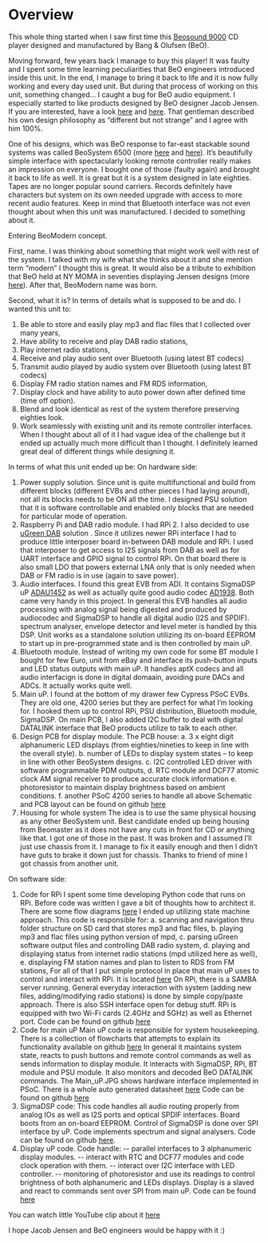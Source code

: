 # Overview

This whole thing started when I saw first time this [Beosound 9000](https://www.beoworld.org/prod_details.asp?pid=954) CD player designed and manufactured by Bang & Olufsen (BeO).  

Moving forward, few years back I manage to buy this player! It was faulty and I spent some time learning peculiarities that BeO engineers introduced inside this unit. In the end, I manage to bring it back to life and it is now fully working and every day used unit. But during that process of working on this unit, something changed… I caught a bug for BeO audio equipment. I especially started to like products designed by BeO designer Jacob Jensen. If you are interested, have a look [here](https://jacobjensendesign.com/bo) and [here](https://www.bang-olufsen.com/en/story/jacob-jensen-design-icon). That gentleman described his own design philosophy as “different but not strange” and I agree with him 100%. 

One of his designs, which was BeO response to far-east stackable sound systems was called BeoSystem 6500 (more [here](https://beocentral.com/beosystem6500) and [here](https://www.beoworld.org/prod_details.asp?pid=687)). It’s beautifully simple interface with spectacularly looking remote controller really makes an impression on everyone. I bought one of those (faulty again) and brought it back to life as well. It is great but it is a system designed in late eighties. Tapes are no longer popular sound carriers. Records definitely have characters but system on its own needed upgrade with access to more recent audio features. Keep in mind that Bluetooth interface was not even thought about when this unit was manufactured. I decided to something about it. 

Entering BeoModern concept. 

First, name. 
I was thinking about something that might work well with rest of the system. I talked with my wife what she thinks about it and she mention term “modern” I thought this is great. It would also be a tribute to exhibition that BeO held at NY MOMA in seventies displaying Jensen designs (more [here](https://www.moma.org/calendar/exhibitions/1786)). After that, BeoModern name was born.

Second, what it is?
In terms of details what is supposed to be and do. I wanted this unit to:
1.	Be able to store and easily play mp3 and flac files that I collected over many years,
2.	Have ability to receive and play DAB radio stations,
3.	Play internet radio stations,
4.	Receive and play audio sent over Bluetooth (using latest BT codecs)
5.	Transmit audio played by audio system over Bluetooth (using latest BT codecs)
6.	Display FM radio station names and FM RDS information,
7.	Display clock and have ability to auto power down after defined time (time off option). 
8.	Blend and look identical as rest of the system therefore preserving eighties look.
9.	Work seamlessly with existing unit and its remote controller interfaces.
When I thought about all of it I had vague idea of the challenge but it ended up actually much more difficult than I thought. I definitely learned great deal of different things while designing it. 

In terms of what this unit ended up be:
On hardware side:
1.	Power supply solution. 
Since unit is quite multifunctional and build from different blocks (different EVBs and other pieces I had laying around), not all its blocks needs to be ON all the time. I designed PSU solution that it is software controllable and enabled only blocks that are needed for particular mode of operation. 
2.	Raspberry Pi and DAB radio module. 
I had RPi 2. I also decided to use [uGreen DAB](https://ugreen.eu/product/ugreen-dab-board/) solution . Since it utilizes newer RPi interface I had to produce little interposer board in-between DAB module and RPi. I used that interposer to get access to I2S signals from DAB as well as for UART interface and GPIO signal to control RPi. On that board there is also small LDO that powers external LNA only that is only needed when DAB or FM radio is in use (again to save power).
3.	Audio interfaces.
I found this great EVB from ADI. It contains SigmaDSP uP [ADAU1452](https://www.analog.com/en/products/adau1452.html) as well as actually quite good audio codec [AD1938](https://www.analog.com/en/products/ad1938.html). Both came very handy in this project. In general this EVB handles all audio processing with analog signal being digested and produced by audiocodec and SigmaDSP to handle all digital audio (I2S and SPDIF). spectrum analyser, envelope detector and level meter is handled by this DSP. Unit works as a standalone solution utilizing its on-board EEPROM to start up in pre-programmed state and is then controlled by main uP. 
4.	Bluetooth module.
Instead of writing my own code for some BT module I bought for few Euro, unit from eBay and interface its push-button inputs and LED status outputs with main uP. It handles aptX codecs and all audio interfacign is done in digital domaain, avoiding pure DACs and ADCs. It actually works quite well. 
5.	Main uP.
I found at the bottom of my drawer few Cypress PSoC EVBs. They are old one, 4200 series but they are perfect for what I’m looking for. I hooked them up to control RPi, PSU distribution, Bluetooth module, SigmaDSP. On main PCB, I also added I2C buffer to deal with digital DATALINK interface that BeO products utilize to talk to each other.
6.	Design PCB for display module. The PCB house:
a.	3 x eight digit alphanumeric LED displays (from eighties/nineties to keep in line with the overall style). 
b.	number of LEDs to display system states – to keep in line with other BeoSystem designs.
c.	I2C controlled LED driver with software programmable PDM outputs,
d.	RTC module and DCF77 atomic clock AM signal receiver to produce accurate clock information
e.	photoresistor to maintain display brightness based on ambient conditions. 
f.	another PSoC 4200 series to handle all above
Schematic and PCB layout can be found on github [here](https://github.com/beomodern/hardware) 
7.	Housing for whole system
The idea is to use the same physical housing as any other BeoSystem unit. Best candidate ended up being housing from Beomaster as it does not have any cuts in front for CD or anything like that. I got one of those in the past. It was broken and I assumed I’ll just use chassis from it. I manage to fix it easily enough and then I didn’t have guts to brake it down just for chassis. Thanks to friend of mine I got chassis from another unit. 

On software side:
1.	Code for RPi 
I spent some time developing Python code that runs on RPi. Before code was written I gave a bit of thoughts how to architect it. There are some flow diagrams [here](https://github.com/beomodern/RPi_Python_code/blob/master/RPi_flowcharts.pdf)  I ended up utilizing state machine approach. This code is responsible for:
a.	scanning and navigation thru folder structure on SD card that stores mp3 and flac files,
b.	playing mp3 and flac files using python version of mpd,
c.	parsing uGreen software output files and controlling DAB radio system,
d.	playing and displaying status from internet radio stations (mpd utilized here as well),
e.	displaying FM station names and plan to listen to RDS from FM stations,
For all of that I put simple protocol in place that main uP uses to control and interact with RPi. It is located [here](https://github.com/beomodern/RPi_Python_code/blob/master/UART%20interface%20protocol%20between%20RPi%20and%20main%20uP.pdf)
On RPi, there is a SAMBA server running. General everyday interaction with system (adding new files, adding/modifying radio stations) is done by simple copy/paste approach. There is also SSH interface open for debug stuff. RPi is equipped with two Wi-Fi cards (2.4GHz and 5GHz) as well as Ethernet port. Code can be found on github [here](https://github.com/beomodern/RPi_Python_code) 
2.	Code for main uP
Main uP code is responsible for system housekeeping. There is a collection of flowcharts that attempts to explain its functionality available on github [here](https://github.com/beomodern/Main_uP/blob/master/Main_uP_flowcharts.pdf) In general it maintains system state, reacts to push buttons and remote control commands as well as sends information to display module. It interacts with SigmaDSP, RPi, BT module and PSU module. It also monitors and decoded BeO DATALINK commands. The Main_uP.JPG shows hardware interface implemented in PSoC. There is a whole auto generated datasheet [here](https://github.com/beomodern/Main_uP/blob/master/Main_uP_code_datasheet.pdf) Code can be found on github [here](https://github.com/beomodern/Main_uP) 
3.  SigmaDSP code:
This code handles all audio routing properly from analog IOs as well as I2S ports and optical SPDIF interfaces.  Board boots from an on-board EEPROM. Control of SigmaDSP is done over SPI interface by uP. Code implements spectrum and signal analysers. Code can be found on github [here](https://github.com/beomodern/SigmaDSP).  
4.	Display uP code.
Code handle:
--	parallel interfaces to 3 alphanumeric display modules. 
--	interact with RTC and DCF77 modules and code clock operation with them. 
--	interact over I2C interface with LED controller. 
--	monitoring of photoresistor and use its readings to control brightness of both alphanumeric and LEDs displays. 
Display is a slaved and react to commands sent over SPI from main uP. Code can be found [here](https://github.com/beomodern/Display_uP)

You can watch little YouTube clip about it [here](https://youtu.be/MFGvZFi11Zc)

I hope Jacob Jensen and BeO engineers would be happy with it :)
